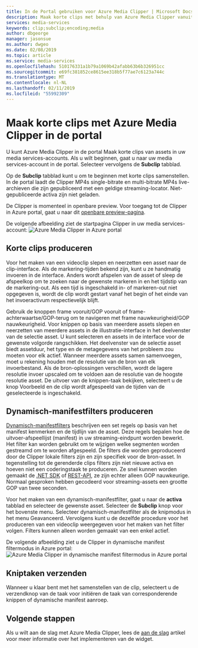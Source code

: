 ```yaml
---
title: In de Portal gebruiken voor Azure Media Clipper | Microsoft Docs
description: Maak korte clips met behulp van Azure Media Clipper vanuit de Azure-Portal
services: media-services
keywords: clip;subclip;encoding;media
author: dbgeorge
manager: jasonsue
ms.author: dwgeo
ms.date: 02/08/2019
ms.topic: article
ms.service: media-services
ms.openlocfilehash: 510176331a1b79a1069b42afabb63b6b326951cc
ms.sourcegitcommit: e69fc381852ce8615ee318b5f77ae7c6123a744c
ms.translationtype: MT
ms.contentlocale: nl-NL
ms.lasthandoff: 02/11/2019
ms.locfileid: "55992309"
---
```

# <a name="create-clips-with-azure-media-clipper-in-the-portal"></a>Maak korte clips met Azure Media Clipper in de portal  

U kunt Azure Media Clipper in de portal Maak korte clips van assets in uw media services-accounts. Als u wilt beginnen, gaat u naar uw media services-account in de portal. Selecteer vervolgens de **Subclip** tabblad.

Op de **Subclip** tabblad kunt u om te beginnen met korte clips samenstellen. In de portal laadt de Clipper MP4s single-bitrate en multi-bitrate MP4s live-archieven die zijn gepubliceerd met een geldige streaming-locator. Niet-gepubliceerde activa zijn niet geladen.

De Clipper is momenteel in openbare preview. Voor toegang tot de Clipper in Azure portal, gaat u naar dit [openbare preview-pagina](https://portal.azure.com/?feature.subclipper=true).

De volgende afbeelding ziet de startpagina Clipper in uw media services-account: ![Azure Media Clipper in Azure portal](media/media-services-azure-media-clipper-portal/media-services-azure-media-clipper-portal.png)

## <a name="producing-clips"></a>Korte clips produceren
Voor het maken van een videoclip slepen en neerzetten een asset naar de clip-interface. Als de markering-tijden bekend zijn, kunt u ze handmatig invoeren in de interface. Anders wordt afspelen van de asset of sleep de afspeelkop om te zoeken naar de gewenste markeren in en het tijdstip van de markering-out. Als een tijd is ingeschakeld in- of markeren-out niet opgegeven is, wordt de clip wordt gestart vanaf het begin of het einde van het invoeractivum respectievelijk blijft.

Gebruik de knoppen frame vooruit/GOP vooruit of frame-achterwaartse/GOP-terug om te navigeren met frame nauwkeurigheid/GOP nauwkeurigheid. Voor knippen op basis van meerdere assets slepen en neerzetten van meerdere assets in de illustratie-interface in het deelvenster van de selectie asset. U kunt selecteren en assets in de interface voor de gewenste volgorde rangschikken. Het deelvenster van de selectie asset biedt assetduur, het type en de metagegevens van het probleem zou moeten voor elk actief. Wanneer meerdere assets samen samenvoegen, moet u rekening houden met de resolutie van de bron van elk invoerbestand. Als de bron-oplossingen verschillen, wordt de lagere resolutie invoer upscaled om te voldoen aan de resolutie van de hoogste resolutie asset. De uitvoer van de knippen-taak bekijken, selecteert u de knop Voorbeeld en de clip wordt afgespeeld van de tijden van de geselecteerde is ingeschakeld.

## <a name="producing-dynamic-manifest-filters"></a>Dynamisch-manifestfilters produceren
[Dynamisch-manifestfilters](https://azure.microsoft.com/blog/dynamic-manifest/) beschrijven een set regels op basis van het manifest kenmerken en de tijdlijn van de asset. Deze regels bepalen hoe de uitvoer-afspeellijst (manifest) in uw streaming-eindpunt worden bewerkt. Het filter kan worden gebruikt om te wijzigen welke segmenten worden gestreamd om te worden afgespeeld. De filters die worden geproduceerd door de Clipper lokale filters zijn en zijn specifiek voor de bron-asset. In tegenstelling tot de gerenderde clips filters zijn niet nieuwe activa en hoeven niet een coderingstaak te produceren. Ze snel kunnen worden gemaakt de [.NET SDK](https://docs.microsoft.com/azure/media-services/media-services-dotnet-dynamic-manifest) of [REST-API](https://docs.microsoft.com/azure/media-services/media-services-rest-dynamic-manifest), ze zijn echter alleen GOP nauwkeurige. Normaal gesproken hebben gecodeerd voor streaming-assets een grootte GOP van twee seconden.

Voor het maken van een dynamisch-manifestfilter, gaat u naar de **activa** tabblad en selecteer de gewenste asset. Selecteer de **Subclip** knop voor het bovenste menu. Selecteer dynamisch-manifestfilter als de knipmodus in het menu Geavanceerd. Vervolgens kunt u de dezelfde procedure voor het produceren van een videoclip weergegeven voor het maken van het filter volgen. Filters kunnen alleen worden gemaakt van een enkel actief.

De volgende afbeelding ziet u de Clipper in dynamische manifest filtermodus in Azure portal: ![Azure Media Clipper in dynamische manifest filtermodus in Azure portal](media/media-services-azure-media-clipper-portal/media-services-azure-media-clipper-filter.PNG)

## <a name="submitting-clipping-jobs"></a>Kniptaken verzenden
Wanneer u klaar bent met het samenstellen van de clip, selecteert u de verzendknop van de taak voor initiëren de taak van corresponderende knippen of dynamische manifest aanroep.

## <a name="next-steps"></a>Volgende stappen
Als u wilt aan de slag met Azure Media Clipper, lees de [aan de slag](media-services-azure-media-clipper-getting-started.md) artikel voor meer informatie over het implementeren van de widget.
